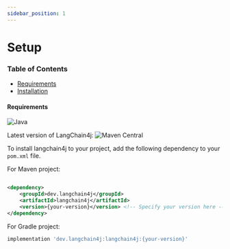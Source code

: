 ```yaml
---
sidebar_position: 1
---
```


# Setup

### Table of Contents

- [Requirements](#requirements)
- [Installation](#installation)

#### Requirements

![Java](https://img.shields.io/badge/Java-8_+-blue.svg?style=for-the-badge&labelColor=gray)

Latest version of LangChain4j: ![Maven Central](https://img.shields.io/maven-central/v/dev.langchain4j/langchain4j?style=for-the-badge&labelColor=gray)

To install langchain4j to your project, add the following dependency to your `pom.xml` file.

For Maven project:

```xml

<dependency>
    <groupId>dev.langchain4j</groupId>
    <artifactId>langchain4j</artifactId>
    <version>{your-version}</version> <!-- Specify your version here -->
</dependency>
```

For Gradle project:

```groovy
implementation 'dev.langchain4j:langchain4j:{your-version}'
```